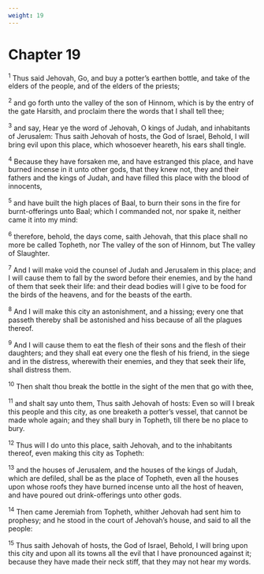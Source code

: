 ```yaml
---
weight: 19
---
```


# Chapter 19

<sup>1</sup> Thus said Jehovah, Go, and buy a potter’s earthen bottle, and take of the elders of the people, and of the elders of the priests; 

<sup>2</sup> and go forth unto the valley of the son of Hinnom, which is by the entry of the gate Harsith, and proclaim there the words that I shall tell thee; 

<sup>3</sup> and say, Hear ye the word of Jehovah, O kings of Judah, and inhabitants of Jerusalem: Thus saith Jehovah of hosts, the God of Israel, Behold, I will bring evil upon this place, which whosoever heareth, his ears shall tingle. 

<sup>4</sup> Because they have forsaken me, and have estranged this place, and have burned incense in it unto other gods, that they knew not, they and their fathers and the kings of Judah, and have filled this place with the blood of innocents, 

<sup>5</sup> and have built the high places of Baal, to burn their sons in the fire for burnt-offerings unto Baal; which I commanded not, nor spake it, neither came it into my mind: 

<sup>6</sup> therefore, behold, the days come, saith Jehovah, that this place shall no more be called Topheth, nor The valley of the son of Hinnom, but The valley of Slaughter. 

<sup>7</sup> And I will make void the counsel of Judah and Jerusalem in this place; and I will cause them to fall by the sword before their enemies, and by the hand of them that seek their life: and their dead bodies will I give to be food for the birds of the heavens, and for the beasts of the earth. 

<sup>8</sup> And I will make this city an astonishment, and a hissing; every one that passeth thereby shall be astonished and hiss because of all the plagues thereof. 

<sup>9</sup> And I will cause them to eat the flesh of their sons and the flesh of their daughters; and they shall eat every one the flesh of his friend, in the siege and in the distress, wherewith their enemies, and they that seek their life, shall distress them. 

<sup>10</sup> Then shalt thou break the bottle in the sight of the men that go with thee, 

<sup>11</sup> and shalt say unto them, Thus saith Jehovah of hosts: Even so will I break this people and this city, as one breaketh a potter’s vessel, that cannot be made whole again; and they shall bury in Topheth, till there be no place to bury. 

<sup>12</sup> Thus will I do unto this place, saith Jehovah, and to the inhabitants thereof, even making this city as Topheth: 

<sup>13</sup> and the houses of Jerusalem, and the houses of the kings of Judah, which are defiled, shall be as the place of Topheth, even all the houses upon whose roofs they have burned incense unto all the host of heaven, and have poured out drink-offerings unto other gods. 

<sup>14</sup> Then came Jeremiah from Topheth, whither Jehovah had sent him to prophesy; and he stood in the court of Jehovah’s house, and said to all the people: 

<sup>15</sup> Thus saith Jehovah of hosts, the God of Israel, Behold, I will bring upon this city and upon all its towns all the evil that I have pronounced against it; because they have made their neck stiff, that they may not hear my words. 


